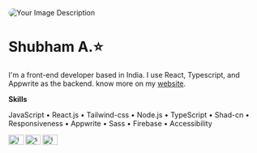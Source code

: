 <img src="https://github.com/ShubhamAdelkar/ShubhamAdelkar/assets/117031893/d8d13800-b61c-4157-963c-96b1693deb57" style="border-radius: 40px;" alt="Your Image Description">


<h1>Shubham A.⭐</h1>
<p>I'm a front-end developer based in India. I use React, Typescript, and Appwrite as the backend. know more on my <a href="https://my-portfolio-pot4.onrender.com/" target="_blank">website</a>.</p>
<b>Skills</b>
<p>JavaScript • React.js • Tailwind-css • Node.js • TypeScript • Shad-cn • Responsiveness • Appwrite • Sass • Firebase • Accessibility</p>

<small align="left">
<a href="https://twitter.com/imbachhu" target="blank"><img align="center" src="https://raw.githubusercontent.com/rahuldkjain/github-profile-readme-generator/master/src/images/icons/Social/twitter.svg" alt="imbachhu" height="20" width="30"/></a>
<a href="https://linkedin.com/in/shubham-adelkar" target="blank"><img align="center" src="https://raw.githubusercontent.com/rahuldkjain/github-profile-readme-generator/master/src/images/icons/Social/linked-in-alt.svg" alt="shubham-adelkar" height="20" width="30" /></a>
<a href="https://instagram.com/imbachhu" target="blank"><img align="center" src="https://raw.githubusercontent.com/rahuldkjain/github-profile-readme-generator/master/src/images/icons/Social/instagram.svg" alt="imbachhu" height="20" width="30" /></a>
</small>

